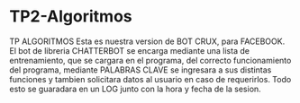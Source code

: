 # TP2-Algoritmos
TP ALGORITMOS
Esta es nuestra version de BOT CRUX, para FACEBOOK.
El bot de libreria CHATTERBOT se encarga mediante una lista de entrenamiento, que se cargara en el programa,
del correcto funcionamiento del programa, mediante PALABRAS CLAVE se ingresara a sus distintas funciones y tambien
solicitara datos al usuario en caso de requerirlos. Todo esto se guaradara en un LOG junto con la hora y fecha de 
la sesion. 